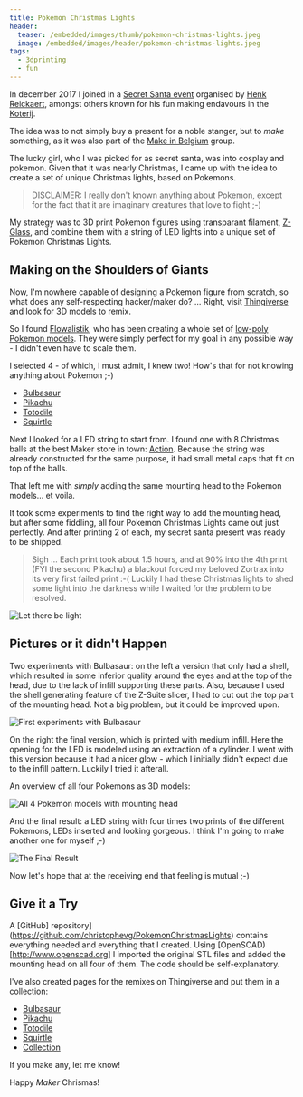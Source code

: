 ```yaml
---
title: Pokemon Christmas Lights
header:
  teaser: /embedded/images/thumb/pokemon-christmas-lights.jpeg
  image: /embedded/images/header/pokemon-christmas-lights.jpeg
tags:
  - 3dprinting
  - fun
---
```


In december 2017 I joined in a [Secret Santa event](https://www.facebook.com/events/189537648284407/) organised by [Henk Reickaert](http://www.henkrijckaert.be), amongst others known for his fun making endavours in the [Koterij](http://www.koterij.be).

The idea was to not simply buy a present for a noble stanger, but to _make_ something, as it was also part of the [Make in Belgium](https://www.facebook.com/groups/makeinbelgium/) group.

The lucky girl, who I was picked for as secret santa, was into cosplay and pokemon. Given that it was nearly Christmas, I came up with the idea to create a set of unique Christmas lights, based on Pokemons.

> DISCLAIMER: I really don't known anything about Pokemon, except for the fact that it are imaginary creatures that love to fight ;-)

My strategy was to 3D print Pokemon figures using transparant filament, [Z-Glass](https://store.zortrax.com/m200-z-glass), and combine them with a string of LED lights into a unique set of Pokemon Christmas Lights.

## Making on the Shoulders of Giants

Now, I'm nowhere capable of designing a Pokemon figure from scratch, so what does any self-respecting hacker/maker do? ... Right, visit [Thingiverse](https://www.thingiverse.com) and look for 3D models to remix.

So I found [Flowalistik](https://www.thingiverse.com/FLOWALISTIK/about), who has been creating a whole set of [low-poly Pokemon models](https://www.thingiverse.com/FLOWALISTIK/collections/low-poly-pokemon). They were simply perfect for my goal in any possible way - I didn't even have to scale them.

I selected 4 - of which, I must admit, I knew two! How's that for not knowing anything about Pokemon ;-)

* [Bulbasaur](https://www.thingiverse.com/thing:327753)
* [Pikachu](https://www.thingiverse.com/thing:376601)
* [Totodile](https://www.thingiverse.com/thing:341719)
* [Squirtle](https://www.thingiverse.com/thing:319413)

Next I looked for a LED string to start from. I found one with 8 Christmas balls at the best Maker store in town: [Action](https://www.action.com/nl-be/moment/kerst-decoratie/). Because the string was already constructed for the same purpose, it had small metal caps that fit on top of the balls.

That left me with _simply_ adding the same mounting head to the Pokemon models... et voila.

It took some experiments to find the right way to add the mounting head, but after some fiddling, all four Pokemon Christmas Lights came out just perfectly. And after printing 2 of each, my secret santa present was ready to be shipped.

> Sigh ... Each print took about 1.5 hours, and at 90% into the 4th print (FYI the second Pikachu) a blackout forced my beloved Zortrax into its very first failed print :-( Luckily I had these Christmas lights to shed some light into the darkness while I waited for the problem to be resolved.

![Let there be light](images/thumb/pokemon-christmas-lights-blackout.jpeg)

## Pictures or it didn't Happen

Two experiments with Bulbasaur: on the left a version that only had a shell, which resulted in some inferior quality around the eyes and at the top of the head, due to the lack of infill supporting these parts. Also, because I used the shell generating feature of the Z-Suite slicer, I had to cut out the top part of the mounting head. Not a big problem, but it could be improved upon.

![First experiments with Bulbasaur](images/thumb/pokemon-christmas-lights-bulbasaur-experiments.jpeg)

On the right the final version, which is printed with medium infill. Here the opening for the LED is modeled using an extraction of a cylinder. I went with this version because it had a nicer glow - which I initially didn't expect due to the infill pattern. Luckily I tried it afterall.

An overview of all four Pokemons as 3D models:

![All 4 Pokemon models with mounting head](images/full/pokemon-christmas-lights-model.png)

And the final result: a LED string with four times two prints of the different Pokemons, LEDs inserted and looking gorgeous. I think I'm going to make another one for myself ;-)

![The Final Result](images/thumb/pokemon-christmas-lights-more.jpeg)

Now let's hope that at the receiving end that feeling is mutual ;-)

## Give it a Try

A [GitHub] repository](https://github.com/christophevg/PokemonChristmasLights) contains everything needed and everything that I created. Using [OpenSCAD)[http://www.openscad.org] I imported the original STL files and added the mounting head on all four of them. The code should be self-explanatory.

I've also created pages for the remixes on Thingiverse and put them in a collection:

* [Bulbasaur](https://www.thingiverse.com/thing:2692444)
* [Pikachu](https://www.thingiverse.com/thing:2692445)
* [Totodile](https://www.thingiverse.com/thing:2692446)
* [Squirtle](https://www.thingiverse.com/thing:2692449)
* [Collection](https://www.thingiverse.com/christophevg/collections/pokemon-christmas-lights)

If you make any, let me know!

Happy _Maker_ Chrismas!
